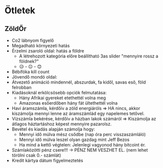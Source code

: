 # Ötletek

## ZöldŐr

- Co2 lábnyom figyelő 
- Megadható környezeti hatás
- Érzelmi zsaroló oldal: hatás a földre
    * A létrehozott kategória előre beállítható 3as slider "mennyire rossz a földnek?"
    * 😥 - 😐 - 😊
- Bébifóka kill count
- Jövendő mondó oldal: 
- Átvezető animáció mindennél, abszurdak, fa kidől, savas eső, föld felrobban
- Kiadásoknál erkölcsösebb opciók felmutatása: 
    * Hány Afrikai gyereket etethettél volna meg
    * Amazonas esőerdőben hány fát ültethettél volna
- Havi áramszámla, kérdőív a zöld energiáróls
  => HA nincs, akkor kiszámolja mennyi lenne az áramszámlád egy napelemes tetővel.
- Vízszámla bekérése, kérdőív a házban lakok számáról
  => Kiszámolja az átlagos háztartáshoz képest mennyire pazarolsz.
- Bevétel és kiadás alapján számolja hogy:
  * Mennyi idő múlva mész csődbe (nap óra perc visszaszámláló)
  * Mennyi idő múlva leszel olyan gazdag mint Jeff Bezos
  * Ha mind a kettő végtelen: Jelenlegi vagyonod hány bitcoint ér.
- Számlaközötti pénz csere!!! -> PÉNZ NEM VESZHET EL. (nem lehet törölni csak 0.- számlát)
- Kredit kártya dátum figyelmeztetés
